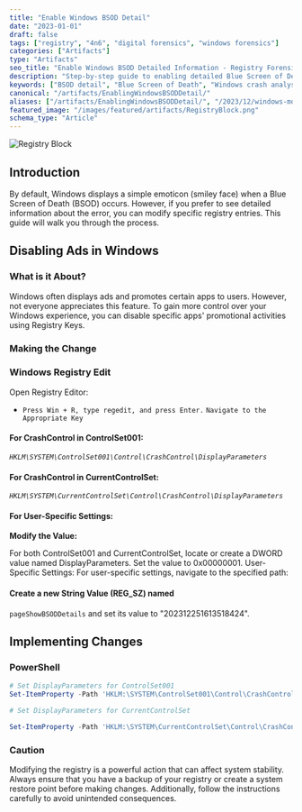 ```yaml
---
title: "Enable Windows BSOD Detail"
date: "2023-01-01"
draft: false
tags: ["registry", "4n6", "digital forensics", "windows forensics"]
categories: ["Artifacts"]
type: "Artifacts"
seo_title: "Enable Windows BSOD Detailed Information - Registry Forensics Guide"
description: "Step-by-step guide to enabling detailed Blue Screen of Death (BSOD) information in Windows through registry modifications. Essential for forensic analysis, troubleshooting, and crash investigation."
keywords: ["BSOD detail", "Blue Screen of Death", "Windows crash analysis", "registry forensics", "DisplayParameters", "system troubleshooting", "crash dump analysis", "Windows forensics", "DFIR", "error diagnostics", "stop error", "Windows debugging", "forensic investigation"]
canonical: "/artifacts/EnablingWindowsBSODDetail/"
aliases: ["/artifacts/EnablingWindowsBSODDetail/", "/2023/12/windows-mod-enabling-windows-bsod-detail.html"]
featured_image: "/images/featured/artifacts/RegistryBlock.png"
schema_type: "Article"
---
```


![Registry Block](/images/featured/artifacts/RegistryBlock.png)

## Introduction

By default, Windows displays a simple emoticon (smiley face) when a Blue Screen of Death (BSOD) occurs. However,
if you prefer to see detailed information about the error, you can modify specific registry entries. This guide
will walk you through the process.

## Disabling Ads in Windows

### What is it About?

Windows often displays ads and promotes certain apps to users. However, not everyone appreciates this feature.
To gain more control over your Windows experience, you can disable specific apps' promotional activities using
Registry Keys.

### Making the Change

### Windows Registry Edit

Open Registry Editor:
- `Press Win + R, type regedit, and press Enter.`
`Navigate to the Appropriate Key`

#### For CrashControl in ControlSet001:

*`HKLM\SYSTEM\ControlSet001\Control\CrashControl\DisplayParameters`*

#### For CrashControl in CurrentControlSet:

*`HKLM\SYSTEM\CurrentControlSet\Control\CrashControl\DisplayParameters`*

#### For User-Specific Settings:

**Modify the Value:**

For both ControlSet001 and CurrentControlSet, locate or
create a DWORD value named DisplayParameters.
Set the value to 0x00000001.
User-Specific Settings:
For user-specific settings, navigate to the specified
path:

#### Create a new String Value (REG_SZ) named

`pageShowBSODDetails` and set its value to "202312251613518424".

## Implementing Changes

### PowerShell

```powershell
# Set DisplayParameters for ControlSet001
Set-ItemProperty -Path 'HKLM:\SYSTEM\ControlSet001\Control\CrashControl\' -Name 'DisplayParameters' -Value 0x00000001

# Set DisplayParameters for CurrentControlSet

Set-ItemProperty -Path 'HKLM:\SYSTEM\CurrentControlSet\Control\CrashControl\' -Name 'DisplayParameters' -Value 0x00000001
```

### Caution

Modifying the registry is a powerful action that can affect system stability. Always ensure that you have a
backup of your registry or create a system restore point before making changes. Additionally, follow the
instructions carefully to avoid unintended consequences.
